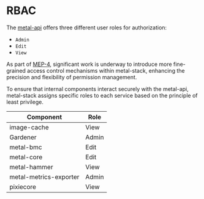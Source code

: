 # RBAC

The [metal-api](https://github.com/metal-stack/metal-api) offers three different user roles for authorization:

- `Admin`
- `Edit`
- `View`

As part of [MEP-4](../developers/proposals/MEP4/README.md), significant work is underway to introduce more fine-grained access control mechanisms within metal-stack, enhancing the precision and flexibility of permission management.

To ensure that internal components interact securely with the metal-api, metal-stack assigns specific roles to each service based on the principle of least privilege.

| Component              | Role  |
| ---------------------- | ----- |
| image-cache            | View  |
| Gardener               | Admin |
| metal-bmc              | Edit  |
| metal-core             | Edit  |
| metal-hammer           | View  |
| metal-metrics-exporter | Admin |
| pixiecore              | View  |
